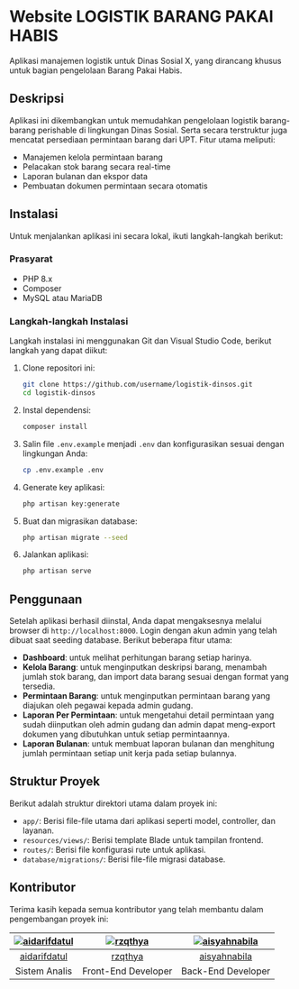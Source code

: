 # Website LOGISTIK BARANG PAKAI HABIS
Aplikasi manajemen logistik untuk Dinas Sosial X, yang dirancang khusus untuk bagian pengelolaan Barang Pakai Habis.

## Deskripsi
Aplikasi ini dikembangkan untuk memudahkan pengelolaan logistik barang-barang perishable di lingkungan Dinas Sosial. Serta secara terstruktur juga mencatat persediaan permintaan barang dari UPT. Fitur utama meliputi:
- Manajemen kelola permintaan barang
- Pelacakan stok barang secara real-time
- Laporan bulanan dan ekspor data
- Pembuatan dokumen permintaan secara otomatis

## Instalasi
Untuk menjalankan aplikasi ini secara lokal, ikuti langkah-langkah berikut:

### Prasyarat
- PHP 8.x
- Composer
- MySQL atau MariaDB

### Langkah-langkah Instalasi
Langkah instalasi ini menggunakan Git dan Visual Studio Code, berikut langkah yang dapat diikut:
1. Clone repositori ini:
   ```bash
   git clone https://github.com/username/logistik-dinsos.git
   cd logistik-dinsos
   ```

2. Instal dependensi:
   ```bash
   composer install
   ```

3. Salin file `.env.example` menjadi `.env` dan konfigurasikan sesuai dengan lingkungan Anda:
   ```bash
   cp .env.example .env
   ```

4. Generate key aplikasi:
   ```bash
   php artisan key:generate
   ```

5. Buat dan migrasikan database:
   ```bash
   php artisan migrate --seed
   ```

6. Jalankan aplikasi:
   ```bash
   php artisan serve
   ```

## Penggunaan
Setelah aplikasi berhasil diinstal, Anda dapat mengaksesnya melalui browser di `http://localhost:8000`. 
Login dengan akun admin yang telah dibuat saat seeding database. Berikut beberapa fitur utama:
- **Dashboard**: untuk melihat perhitungan barang setiap harinya.
- **Kelola Barang**: untuk menginputkan deskripsi barang, menambah jumlah stok barang, dan import data barang sesuai dengan format yang tersedia.
- **Permintaan Barang**: untuk menginputkan permintaan barang yang diajukan oleh pegawai kepada admin gudang.
- **Laporan Per Permintaan**: untuk mengetahui detail permintaan yang sudah diinputkan oleh admin gudang dan admin dapat meng-export dokumen yang dibutuhkan untuk setiap permintaannya.
- **Laporan Bulanan**: untuk membuat laporan bulanan dan menghitung jumlah permintaan setiap unit kerja pada setiap bulannya.

## Struktur Proyek
Berikut adalah struktur direktori utama dalam proyek ini:
- `app/`: Berisi file-file utama dari aplikasi seperti model, controller, dan layanan.
- `resources/views/`: Berisi template Blade untuk tampilan frontend.
- `routes/`: Berisi file konfigurasi rute untuk aplikasi.
- `database/migrations/`: Berisi file-file migrasi database.

## Kontributor
Terima kasih kepada semua kontributor yang telah membantu dalam pengembangan proyek ini:

| [![aidarifdatul](https://avatars.githubusercontent.com/u/117977490?v=4)](https://github.com/aidarifdatul) | [![rzqthya](https://avatars.githubusercontent.com/u/111686681?v=4)](https://github.com/rzqthya) | [![aisyahnabila](https://avatars.githubusercontent.com/u/94779721?v=4)](https://github.com/aisyahnabila) |
|:--:|:--:|:--:|
| [aidarifdatul](https://github.com/aidarifdatul) | [rzqthya](https://github.com/rzqthya) | [aisyahnabila](https://github.com/aisyahnabila) |
| Sistem Analis| Front-End Developer | Back-End Developer |


